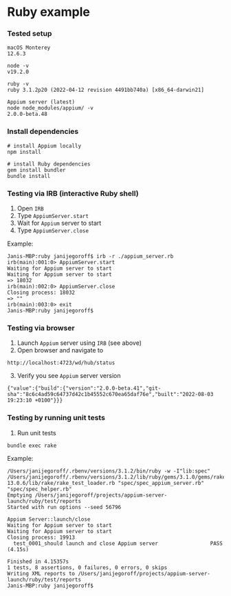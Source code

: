 # Ruby example

### Tested setup

```
macOS Monterey
12.6.3
```
```
node -v
v19.2.0
```
```
ruby -v
ruby 3.1.2p20 (2022-04-12 revision 4491bb740a) [x86_64-darwin21]
```
```
Appium server (latest)
node node_modules/appium/ -v
2.0.0-beta.48
```

### Install dependencies

```
# install Appium locally
npm install
```
```
# install Ruby dependencies
gem install bundler
bundle install
```

### Testing via IRB (interactive Ruby shell)

1. Open `IRB`
2. Type `AppiumServer.start`
3. Wait for `Appium` server to start
4. Type `AppiumServer.close`

Example:
```
Janis-MBP:ruby janijegoroff$ irb -r ./appium_server.rb
irb(main):001:0> AppiumServer.start
Waiting for Appium server to start
Waiting for Appium server to start
=> 18032
irb(main):002:0> AppiumServer.close
Closing process: 18032
=> ""
irb(main):003:0> exit
Janis-MBP:ruby janijegoroff$
```

### Testing via browser

1. Launch `Appium` server using `IRB` (see above)
2. Open browser and navigate to
```
http://localhost:4723/wd/hub/status
```
3. Verify you see `Appium` server version
```
{"value":{"build":{"version":"2.0.0-beta.41","git-sha":"8c6c4ad59c64737d42c1b45552c670ea65daf76e","built":"2022-08-03 19:23:10 +0100"}}}
```

### Testing by running unit tests

1. Run unit tests
```
bundle exec rake
```
Example:
```
/Users/janijegoroff/.rbenv/versions/3.1.2/bin/ruby -w -I"lib:spec" /Users/janijegoroff/.rbenv/versions/3.1.2/lib/ruby/gems/3.1.0/gems/rake-13.0.6/lib/rake/rake_test_loader.rb "spec/spec_appium_server.rb" "spec/spec_helper.rb"
Emptying /Users/janijegoroff/projects/appium-server-launch/ruby/test/reports
Started with run options --seed 56796

Appium Server::launch/close
Waiting for Appium server to start
Waiting for Appium server to start
Closing process: 19913
  test_0001_should launch and close Appium server                 PASS (4.15s)

Finished in 4.15357s
1 tests, 8 assertions, 0 failures, 0 errors, 0 skips
Writing XML reports to /Users/janijegoroff/projects/appium-server-launch/ruby/test/reports
Janis-MBP:ruby janijegoroff$
```
